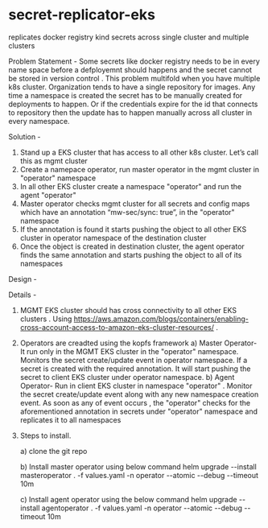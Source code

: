 # secret-replicator-eks
replicates docker registry kind secrets across single cluster and multiple clusters

Problem Statement - Some secrets like docker registry needs to be in every name space before a defployemnt should happens and the secret cannot be stored in version control . 
This problem multifold when you have multiple k8s cluster. Organization tends to have a single repository for images.
Any time a namespace is created the secret has to be manually created for deployments to happen. 
Or if the credentials expire for the id that connects to repository then the update has to happen manually across all cluster in every namespace.


Solution - 
1)	Stand up a EKS cluster that has access to all other k8s cluster. Let’s call this as mgmt cluster
2)	Create a namepace operator, run master operator in the mgmt cluster in "operator" namespace
3)	In all other EKS cluster create a namespace "operator" and run the agent "operator" 
4)	Master operator checks mgmt cluster for all secrets and config maps which have an annotation 
      “mw-sec/sync: true”, in the "operator" namespace 
5)	If the annotation is found it starts pushing the object to all other EKS cluster in operator namespace of the destination cluster
6)	Once the object is created in destination cluster, the agent operator finds the same annotation and starts pushing the object to all of its namespaces



Design - 








Details - 

1) MGMT  EKS cluster should has cross connectivity to all other EKS clusters . Using https://aws.amazon.com/blogs/containers/enabling-cross-account-access-to-amazon-eks-cluster-resources/ .
2) Operators  are creadted using the kopfs framework 
      a) Master Operator- It run only in the MGMT EKS cluster in the "operator" namespace. Monitors the secret create/update event in operator namespace. If a secret is created            with the  required annotation. It will start pushing the secret to client EKS cluster under operator namespace. 
      b) Agent Operator- Run in client EKS cluster in namespace "operator" . Monitor the secret create/update event along with any new namespace creation event. As soon as any of 
         event occurs , the "operator" checks for the aforementioned annotation in secrets under "operator" namespace and replicates it to all namespaces

3) Steps to install.

      a) clone the git repo 
      
      b) Install master operator using below command
            helm upgrade --install masteroperator . -f values.yaml -n operator --atomic --debug --timeout 10m
            
      c) Install agent operator using the below command
            helm upgrade --install agentoperator . -f values.yaml -n operator --atomic --debug --timeout 10m


